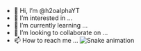 - 👋 Hi, I’m @h2oalphaYT
- 👀 I’m interested in ...
- 🌱 I’m currently learning ...
- 💞️ I’m looking to collaborate on ...
- 📫 How to reach me ...
![Snake animation](https://github.com/thepiyushmalhotra/thepiyushmalhotra/blob/output/github-contribution-grid-snake.svg)
<!---
h2oalphaYT/h2oalphaYT is a ✨ special ✨ repository because its `README.md` (this file) appears on your GitHub profile.
You can click the Preview link to take a look at your changes.
--->

